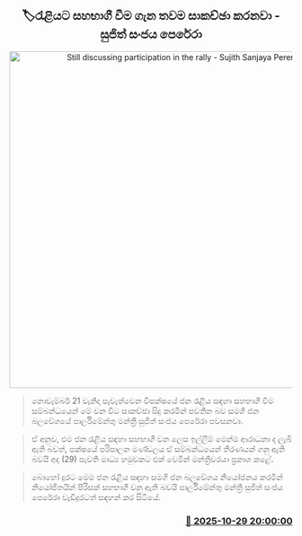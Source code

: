<p align='center'><b><h2 align='center' title='Still discussing participation in the rally - Sujith Sanjaya Perera'>🏷රැළියට සහභාගී වීම ගැන තවම සාකච්ඡා කරනවා - සුජිත් සංජය පෙරේරා</h2></b></p>
<p align='center'><img src='https://helakuru.sgp1.cdn.digitaloceanspaces.com/esana/images/lib/sujith-sanjaya-jko.jpg' width='600' alt='Still discussing participation in the rally - Sujith Sanjaya Perera'></p>

> නොවැම්බර් 21 වැනිදා පැවැත්වෙන විපක්ෂයේ ජන රැළිය සඳහා සහභාගී වීම සම්බන්ධයෙන් මේ වන විට සාකච්ඡා සිදු කරමින් පවතින බව සමගි ජන බලවේගයේ පාර්ලිමේන්තු මන්ත්‍රී සුජිත් සංජය පෙරේරා පවසනවා.

> ඒ අනුව, එම ජන රැළිය සඳහා සහභාගී වන ලෙස ඉල්ලීම් මෙන්ම ආරාධනා ද ලැබී ඇති බවත්, පක්ෂයේ පරිපාලන මණ්ඩලය ඒ සම්බන්ධයෙන් තීරණයක් ගනු ඇති බවයි අද (29) පැවති මාධ්‍ය හමුවකට එක් වෙමින් මන්ත්‍රීවරයා ප්‍රකාශ කළේ.

> බොහෝ දුරට මෙම ජන රැළිය සඳහා සමගි ජන බලවේගය නියෝජනය කරමින් නියෝජිතයින් පිරිසක් සහභාගී වනු ඇති බවයි පාර්ලිමේන්තු මන්ත්‍රී සුජිත් සංජය පෙරේරා වැඩිදුරටත් සඳහන් කර සිටියේ.



<h3 align='right'><a href='https://www.helakuru.lk/esana/p/114911/'>📅 2025-10-29 20:00:00</a></h3>

